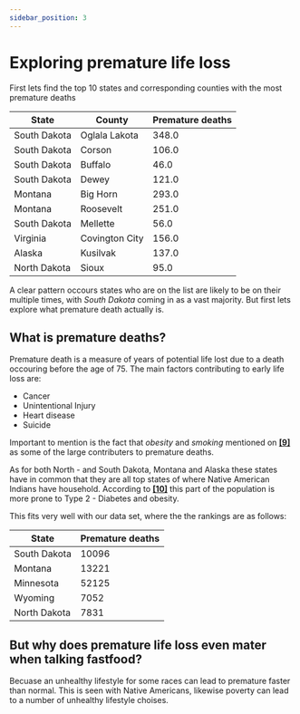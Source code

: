 ```yaml
---
sidebar_position: 3
---
```


# Exploring premature life loss

First lets find the top 10 states and corresponding counties with the most premature deaths

| State 	| County  	| Premature deaths 	|
|---	|---	|---	|
| South Dakota 	| Oglala Lakota 	| 348.0 	|
| South Dakota 	| Corson 	| 106.0 	|
| South Dakota 	| Buffalo 	| 46.0 	|
| South Dakota 	| Dewey 	| 121.0 	|
| Montana 	| Big Horn 	| 293.0 	|
| Montana 	| Roosevelt 	| 251.0 	|
| South Dakota 	| Mellette 	| 56.0 	|
| Virginia 	| Covington City 	| 156.0 	|
| Alaska 	| Kusilvak 	| 137.0 	|
| North Dakota 	| Sioux 	| 95.0 	|


A clear pattern occours states who are on the list are likely to be on their multiple times, with *South Dakota* coming in as a vast majority. 
But first lets explore what premature death actually is.

## What is premature deaths? 

Premature death is a measure of years of potential life lost due to a death occouring before the age of 75. The main factors contributing to early life loss are:
* Cancer
* Unintentional Injury
* Heart disease  
* Suicide

Important to mention is the fact that *obesity* and *smoking* mentioned on **[[9]](https://www.americashealthrankings.org/explore/annual/measure/YPLL/state/ALL)** as some of the large contributers to premature deaths. 


As for both North - and South Dakota, Montana and Alaska these states have in common that they are all top states of where Native American Indians have household. 
According to **[[10]](https://www.ajpmonline.org/article/S0749-3797(13)00082-2/pdf)** this part of the population is more prone to Type 2 - Diabetes and obesity.


This fits very well with our data set, where the the rankings are as follows:

| State 	| Premature deaths 	|
|---	|---	|
| South Dakota 	| 10096 	|
| Montana 	| 13221 	|
| Minnesota 	| 52125 	|
| Wyoming 	| 7052 	|
| North Dakota 	| 7831 	|



## But why does premature life loss even mater when talking fastfood? 
Becuase an unhealthy lifestyle for some races can lead to premature faster than normal. This is seen with Native Americans, likewise poverty can lead to a number of unhealthy lifestyle choises. 


